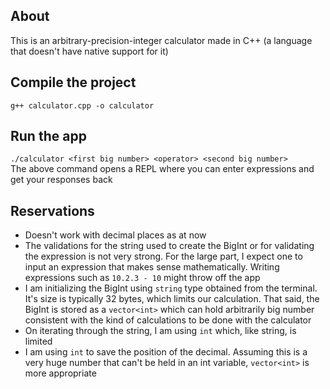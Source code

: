 ## About
This is an arbitrary-precision-integer calculator made in C++ (a language that doesn't have native support for it)

## Compile the project
`g++ calculator.cpp -o calculator` <br/>

## Run the app
`./calculator <first big number> <operator> <second big number>` <br/>
The above command opens a REPL where you can enter expressions and get your responses back

## Reservations
- Doesn't work with decimal places as at now
- The validations for the string used to create the BigInt or for validating the expression is not very strong. For the large part, I expect one to input an expression that makes sense mathematically. Writing expressions 
such as `10.2.3 - 10` might throw off the app
- I am initializing the BigInt using `string` type obtained from the terminal. It's size is typically 32 bytes, which limits our calculation. That said, the BigInt is stored as a `vector<int>` which can hold arbitrarily big number consistent with the kind of calculations to be done with the calculator
- On iterating through the string, I am using `int` which, like string, is limited
- I am using `int` to save the position of the decimal. Assuming this is a very huge number that can't be held in an int variable, `vector<int>` is more appropriate
